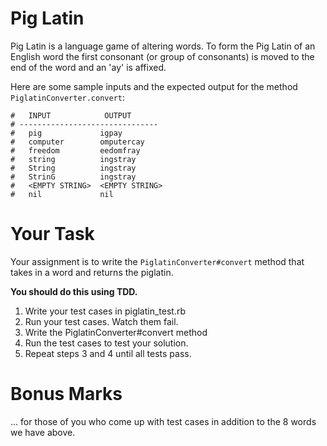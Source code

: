 # Pig Latin

Pig Latin is a language game of altering words. To form the Pig Latin of an English word the first consonant (or group of consonants) is moved to the end of the word and an 'ay' is affixed.

Here are some sample inputs and the expected output for the method `PiglatinConverter.convert`:

```
#   INPUT            OUTPUT
# -------------------------------
#   pig             igpay
#   computer        omputercay
#   freedom         eedomfray
#   string          ingstray
#   String          ingstray
#   StrinG          ingstray
#   <EMPTY STRING>  <EMPTY STRING>
#   nil             nil
```

# Your Task

Your assignment is to write the `PiglatinConverter#convert` method that takes in a word and returns the piglatin. 

**You should do this using TDD.**

 1. Write your test cases in piglatin_test.rb
 2. Run your test cases. Watch them fail.
 3. Write the PiglatinConverter#convert method
 4. Run the test cases to test your solution.
 5. Repeat steps 3 and 4 until all tests pass.

# Bonus Marks

... for those of you who come up with test cases in addition to the 8 words we have above.